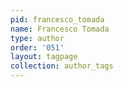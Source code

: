 ```yaml
---
pid: francesco_tomada
name: Francesco Tomada
type: author
order: '051'
layout: tagpage
collection: author_tags
---
```

